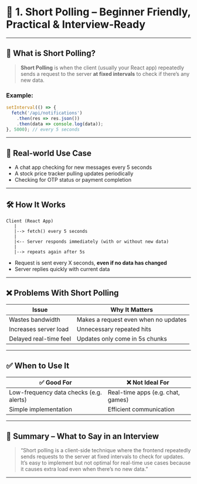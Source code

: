 # 🔁 1. **Short Polling** – Beginner Friendly, Practical & Interview-Ready

---

## 🧠 What is Short Polling?

> **Short Polling** is when the client (usually your React app) repeatedly sends a request to the server **at fixed intervals** to check if there’s any new data.

### Example:
```js
setInterval(() => {
  fetch('/api/notifications')
    .then(res => res.json())
    .then(data => console.log(data));
}, 5000); // every 5 seconds
```

---

## 🧪 Real-world Use Case

- A chat app checking for new messages every 5 seconds  
- A stock price tracker pulling updates periodically  
- Checking for OTP status or payment completion  

---

## 🛠️ How It Works

```
Client (React App)
   |
   |--> fetch() every 5 seconds
   |
   |<-- Server responds immediately (with or without new data)
   |
   |--> repeats again after 5s
```

- Request is sent every X seconds, **even if no data has changed**
- Server replies quickly with current data

---

## ❌ Problems With Short Polling

| Issue               | Why It Matters                         |
|---------------------|----------------------------------------|
| Wastes bandwidth    | Makes a request even when no updates   |
| Increases server load | Unnecessary repeated hits            |
| Delayed real-time feel | Updates only come in 5s chunks      |

---

## ✅ When to Use It

| ✅ Good For                              | ❌ Not Ideal For                     |
|-----------------------------------------|-------------------------------------|
| Low-frequency data checks (e.g. alerts) | Real-time apps (e.g. chat, games)   |
| Simple implementation                   | Efficient communication             |

---

## 🧾 Summary – What to Say in an Interview

> “Short polling is a client-side technique where the frontend repeatedly sends requests to the server at fixed intervals to check for updates. It’s easy to implement but not optimal for real-time use cases because it causes extra load even when there’s no new data.”

---
